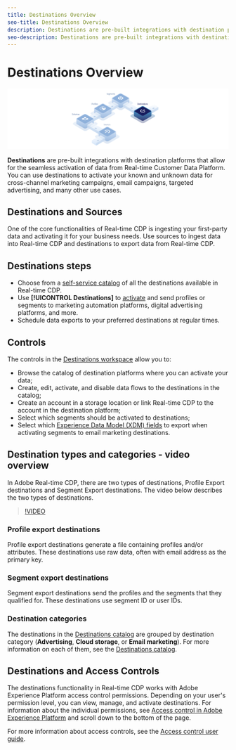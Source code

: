 ```yaml
---
title: Destinations Overview
seo-title: Destinations Overview
description: Destinations are pre-built integrations with destination platforms that allow for the seamless activation of data from Real-time Customer Data Platform. You can use Destinations in the Adobe Real-time Customer Data Platform to activate your known and unknown data for cross-channel marketing campaigns, email campaigns, targeted advertising, and many other use cases.
seo-description: Destinations are pre-built integrations with destination platforms that allow for the seamless activation of data from Real-time Customer Data Platform. You can use Destinations in the Adobe Real-time Customer Data Platform to activate your known and unknown data for cross-channel marketing campaigns, email campaigns, targeted advertising, and many other use cases.
---
```


# Destinations Overview

![Destinations overview banner](/help/rtcdp/destinations/assets/destinations-overview-banner.png)

**Destinations** are pre-built integrations with destination platforms that allow for the seamless activation of data from Real-time Customer Data Platform. You can use destinations to activate your known and unknown data for cross-channel marketing campaigns, email campaigns, targeted advertising, and many other use cases.

## Destinations and Sources

One of the core functionalities of Real-time CDP is ingesting your first-party data and activating it for your business needs. Use sources to ingest data into Real-time CDP and destinations to export data from Real-time CDP. 

## Destinations steps

* Choose from a [self-service catalog](/help/rtcdp/destinations/destinations-catalog.md) of all the destinations available in Real-time CDP.
* Use **[!UICONTROL Destinations]** to [activate](/help/rtcdp/destinations/activate-destinations.md) and send profiles or segments to marketing automation platforms, digital advertising platforms, and more.
* Schedule data exports to your preferred destinations at regular times.

## Controls

The controls in the [Destinations workspace](/help/rtcdp/destinations/destinations-workspace.md) allow you to:

* Browse the catalog of destination platforms where you can activate your data;
* Create, edit, activate, and disable data flows to the destinations in the catalog;
* Create an account in a storage location or link Real-time CDP to the account in the destination platform;
* Select which segments should be activated to destinations;
* Select which [Experience Data Model (XDM) fields](../../xdm/home.md) to export when activating segments to email marketing destinations.

## Destination types and categories - video overview

In Adobe Real-time CDP, there are two types of destinations, Profile Export destinations and Segment Export destinations. The video below describes the two types of destinations. 

>[!VIDEO](https://video.tv.adobe.com/v/29707?quality=12)

### Profile export destinations

Profile export destinations generate a file containing profiles and/or attributes. These destinations use raw data, often with email address as the primary key.

### Segment export destinations

Segment export destinations send the profiles and the segments that they qualified for. These destinations use segment ID or user IDs.

### Destination categories

The destinations in the [Destinations catalog](/help/rtcdp/destinations/destinations-catalog.md) are grouped by destination category (**Advertising**, **Cloud storage**, or **Email marketing**). For more information on each of them, see the [Destinations catalog](/help/rtcdp/destinations/destinations-catalog.md).

## Destinations and Access Controls

The destinations functionality in Real-time CDP works with Adobe Experience Platform access control permissions. Depending on your user's permission level, you can view, manage, and activate destinations. For information about the individual permissions, see [Access control in Adobe Experience Platform](../../access-control/home.md) and scroll down to the bottom of the page.

For more information about access controls, see the [Access control user guide](../../access-control/ui/overview.md).